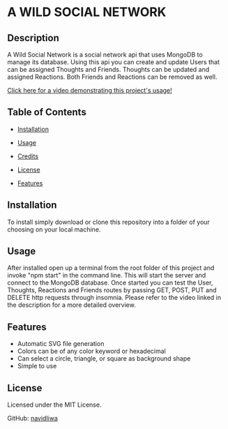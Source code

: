# A WILD SOCIAL NETWORK

## Description
A Wild Social Network is a social network api that uses MongoDB to manage its database. Using this api you can create and update Users that can be assigned Thoughts and Friends. Thoughts can be updated and assigned Reactions. Both Friends and Reactions can be removed as well.

[Click here for a video demonstrating this project's usage!]()


## Table of Contents

- [Installation](#installation)

- [Usage](#usage)

- [Credits](#credits)

- [License](#license)

- [Features](#features)

## Installation
To install simply download or clone this repository into a folder of your choosing on your local machine.


## Usage
After installed open up a terminal from the root folder of this project and invoke "npm start" in the command line. This will start the server and connect to the MongoDB database. Once started you can test the User, Thoughts, Reactions and Friends routes by passing GET, POST, PUT and DELETE http requests through insomnia. Please refer to the video linked in the description for a more detailed overview.


## Features
- Automatic SVG file generation
- Colors can be of any color keyword or hexadecimal
- Can select a circle, triangle, or square as background shape
- Simple to use

## License
Licensed under the MIT License.

GitHub: [navidliwa](https://github.com/navidliwa)